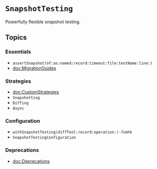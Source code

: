 # ``SnapshotTesting``

Powerfully flexible snapshot testing.

## Topics

### Essentials

- ``assertSnapshot(of:as:named:record:timeout:file:testName:line:)``
- <doc:MigrationGuides>

### Strategies

- <doc:CustomStrategies>
- ``Snapshotting``
- ``Diffing``
- ``Async``

### Configuration

- ``withSnapshotTesting(diffTool:record:operation:)-7xmhk``
- ``SnapshotTestingConfiguration``

### Deprecations

- <doc:Deprecations>
